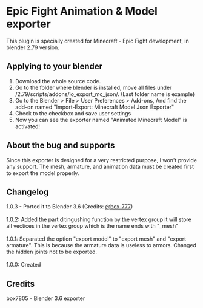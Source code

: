 # Epic Fight Animation & Model exporter

This plugin is specially created for Minecraft - Epic Fight development, in blender 2.79 version.

## Applying to your blender

1. Download the whole source code.
2. Go to the folder where blender is installed, move all files under /2.79/scripts/addons/io_export_mc_json/. (Last folder name is example)
3. Go to the Blender > File > User Preferences > Add-ons, And find the add-on named "Import-Export: Minecraft Model Json Exporter"
4. Check to the checkbox and save user settings
5. Now you can see the exporter named "Animated Minecraft Model" is activated!

## About the bug and supports

Since this exporter is designed for a very restricted purpose, I won't provide any support. The mesh, armature, and animation data must be created first to export the model properly.

## Changelog

1.0.3 - Ported it to Blender 3.6 (Credits: [@box-777](https://github.com/box-777))<br>  
1.0.2: Added the part ditingushing function by the vertex group it will store all vectices in the vertex group which is the name ends with "_mesh"<br>  
1.0.1: Separated the option "export model" to "export mesh" and "export armature". This is because the armature data is useless to armors. Changed the hidden joints not to be exported.<br>  
1.0.0: Created<br>  

## Credits
box7805 - Blender 3.6 exporter
